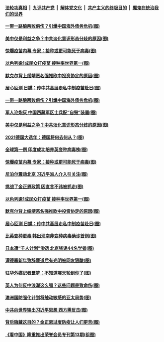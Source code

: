 

####  [法轮功真相](../../../../basic/blob/master/README.md?t=01050031) &nbsp;|&nbsp; [九评共产党](../../../../9ping.md/blob/master/README.md?t=01050031) &nbsp;|&nbsp; [解体党文化](../../../../jtdwh.md/blob/master/README.md?t=01050031)  &nbsp;|&nbsp; [共产主义的终极目的](../../../../gczydzjmd.md/blob/master/README.md?t=01050031) &nbsp;|&nbsp; [魔鬼在统治我们的世界](../../../../mgztzwmdsj.md/blob/master/README.md?t=01050031) 

#### [一带一路酿两败俱伤？引爆中国海外债务危机(图)](../pages/p9/957983.md?t=01050031) 

#### [美中仅是利益之争？中共淡化意识形态分歧的原因(图)](../pages/p9/957963.md?t=01050031) 

#### [惊爆疫苗内幕 专家：接种或更可能死于病毒(图)](../pages/p9/957843.md?t=01050031) 

#### [以色列逾1成民众打疫苗 接种率世界第一(图)](../pages/p9/957877.md?t=01050031) 

#### [默克尔背上绥靖恶名强推欧中投资协定的原因(图)](../pages/p9/957875.md?t=01050031) 

#### [居心叵测 日媒：传中共高层走私中制疫苗赴日(图)](../pages/p9/957833.md?t=01050031) 

#### [一带一路酿两败俱伤？引爆中国海外债务危机(图)](../pages/p9/957983.md?t=01050031) 

#### [军人沦炮灰 中国西藏军区士兵配“自毁”装置(图)](../pages/p9/957907.md?t=01050031) 

#### [美中仅是利益之争？中共淡化意识形态分歧的原因(图)](../pages/p9/957963.md?t=01050031) 

#### [2021德国大选年：德国将何去何从？(图)](../pages/p9/957959.md?t=01050031) 

#### [全球第一例 印度成功培养英变种病毒株(图)](../pages/p9/957911.md?t=01050031) 

#### [惊爆疫苗内幕 专家：接种或更可能死于病毒(图)](../pages/p9/957843.md?t=01050031) 

#### [尼泊尔震动北京 习近平派人介入引关注(图)](../pages/p9/957878.md?t=01050031) 

#### [挑战了金正恩政策 因直言不讳被抓走(图)](../pages/p9/957834.md?t=01050031) 

#### [以色列逾1成民众打疫苗 接种率世界第一(图)](../pages/p9/957877.md?t=01050031) 

#### [默克尔背上绥靖恶名强推欧中投资协定的原因(图)](../pages/p9/957875.md?t=01050031) 

#### [居心叵测 日媒：传中共高层走私中制疫苗赴日(图)](../pages/p9/957833.md?t=01050031) 

#### [比英变种更毒 韩出现南非变种病毒确诊首例(图)](../pages/p9/957826.md?t=01050031) 

#### [日本遭“千人计划”渗透 北京钱诱44名学者(图)](../pages/p9/957755.md?t=01050031) 

#### [谭德塞新年致辞隧道后有光明被网友狠酸(图)](../pages/p9/957796.md?t=01050031) 

#### [驻华外媒记者噩梦：不知道哪天轮到你了(图)](../pages/p9/957794.md?t=01050031) 

#### [英人为何反中浪潮这么强？这些问题是致命伤(图)](../pages/p9/957760.md?t=01050031) 

#### [澳洲国防强化计划将触动敏感的亚太局势(图)](../pages/p9/957754.md?t=01050031) 

#### [中共向世界输出习近平思想 西方需反击(图)](../pages/p9/957753.md?t=01050031) 

#### [背后隐藏这目的？金正恩过度防疫让人们更苦(图)](../pages/p9/957641.md?t=01050031) 

#### [《看中国》隆重推出荣誉会员专刊第13期(组图)](../pages/p9/957702.md?t=01050031) 

